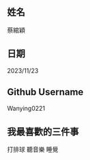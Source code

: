 姓名
----
蔡綰穎

日期
----
2023/11/23

Github Username
---------------
Wanying0221

我最喜歡的三件事
---------------
打排球 聽音樂 睡覺